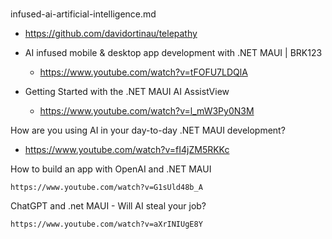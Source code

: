 # 

infused-ai-artificial-intelligence.md

*   https://github.com/davidortinau/telepathy

*   AI infused mobile & desktop app development with .NET MAUI | BRK123

    *   https://www.youtube.com/watch?v=tFOFU7LDQlA

*   Getting Started with the .NET MAUI AI AssistView

    *   https://www.youtube.com/watch?v=l_mW3Py0N3M

How are you using AI in your day-to-day .NET MAUI development?

*   https://www.youtube.com/watch?v=fI4jZM5RKKc


How to build an app with OpenAI and .NET MAUI


    https://www.youtube.com/watch?v=G1sUld48b_A


ChatGPT and .net MAUI - Will AI steal your job?

    https://www.youtube.com/watch?v=aXrINIUgE8Y
